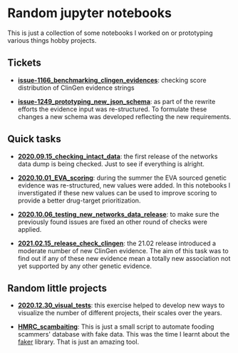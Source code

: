 # Random jupyter notebooks

This is just a collection of some notebooks I worked on or prototyping various things hobby projects.



## Tickets

* **[issue-1166_benchmarking_clingen_evidences](issue-1166_benchmarking_clingen_evidences)**: checking score distribution of ClinGen evidence strings

* **[issue-1249_prototyping_new_json_schema](issue-1249_prototyping_new_json_schema)**: as part of the rewrite efforts the evidence input was re-structured. To formulate these changes a new schema was developed reflecting the new requirements.


## Quick tasks

* **[2020.09.15_checking_intact_data](2020.09.15_checking_intact_data)**: the first release of the networks data dump is being checked. Just to see if everything is alright.

* **[2020.10.01_EVA_scoring](2020.10.01_EVA_scoring)**: during the summer the EVA sourced genetic evidence was re-structured, new values were added. In this notebooks I inverstigated if these new values can be used to improve scoring to provide a better drug-target prioritization.

* **[2020.10.06_testing_new_networks_data_release](2020.10.06_testing_new_networks_data_release)**: to make sure the previously found issues are fixed an other round of checks were applied.

* **[2021.02.15_release_check_clingen](2021.02.15_release_check_clingen)**: the 21.02 release introduced a moderate number of new ClinGen evidence. The aim of this task was to find out if any of these new evidence mean a totally new association not yet supported by any other genetic evidence.


## Random little projects

* **[2020.12.30_visual_tests](2020.12.30_visual_tests)**: this exercise helped to develop new ways to visualize the number of different projects, their scales over the years.

* **[HMRC_scambaiting](HMRC_scambaiting)**: This is just a small script to automate fooding scammers' database with fake data. This was the time I learnt about the [faker](https://faker.readthedocs.io/) library. That is just an amazing tool.


